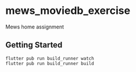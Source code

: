 # mews_moviedb_exercise

Mews home assignment

## Getting Started

```
flutter pub run build_runner watch
flutter pub run build_runner build
```
